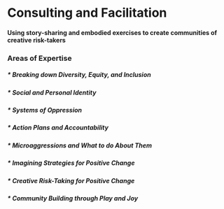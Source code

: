 # Consulting and Facilitation
#### Using story-sharing and embodied exercises to create communities of creative risk-takers

### Areas of Expertise
##### * Breaking down Diversity, Equity, and Inclusion
##### * Social and Personal Identity
##### * Systems of Oppression  
##### * Action Plans and Accountability
##### * Microaggressions and What to do About Them
##### * Imagining Strategies for Positive Change
##### * Creative Risk-Taking for Positive Change
##### * Community Building through Play and Joy

